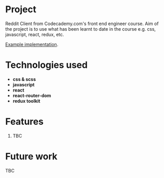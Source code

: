 # Project

Reddit Client from Codecademy.com's front end engineer course. Aim of the project is to use what has been learnt to date in the course e.g. css, javascript, react, redux, etc.

[Example implementation](https://reddit-client.netlify.app/).

# Technologies used

- **css & scss**
- **javascript**
- **react**
- **react-router-dom**
- **redux toolkit**

# Features

1. TBC

# Future work

TBC
